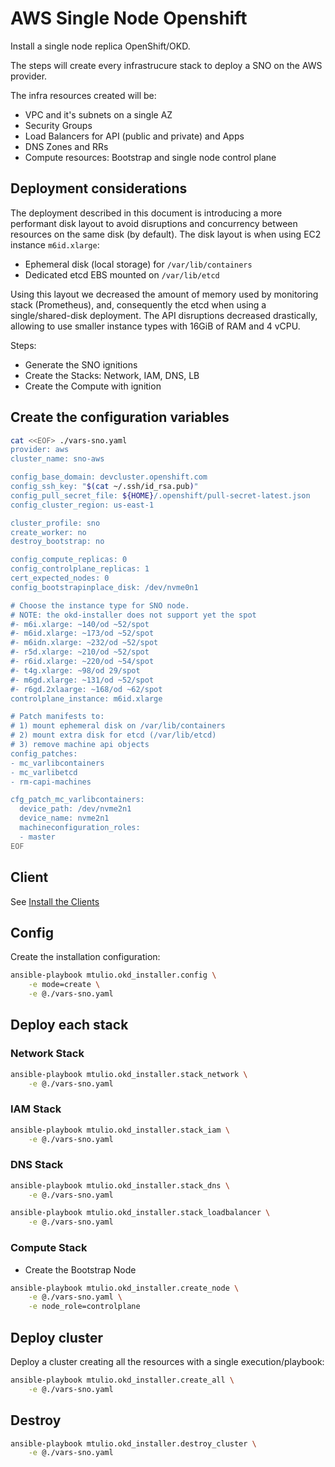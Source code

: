# AWS Single Node Openshift

Install a single node replica OpenShift/OKD.

The steps will create every infrastrucure stack to deploy a SNO on the AWS provider.

The infra resources created will be:
- VPC and it's subnets on a single AZ
- Security Groups
- Load Balancers for API (public and private) and Apps
- DNS Zones and RRs
- Compute resources: Bootstrap and single node control plane

## Deployment considerations

The deployment described in this document is introducing a more performant disk layout to avoid disruptions and concurrency between resources on the same disk (by default). The disk layout is when using EC2 instance `m6id.xlarge`:
- Ephemeral disk (local storage) for `/var/lib/containers`
- Dedicated etcd EBS mounted on `/var/lib/etcd`

Using this layout we decreased the amount of memory used by monitoring stack (Prometheus), and, consequently the etcd when using a single/shared-disk deployment. The API disruptions decreased drastically, allowing to use smaller instance types with 16GiB of RAM and 4 vCPU.

Steps:
- Generate the SNO ignitions
- Create the Stacks: Network, IAM, DNS, LB
- Create the Compute with ignition


## Create the configuration variables

```bash
cat <<EOF> ./vars-sno.yaml
provider: aws
cluster_name: sno-aws

config_base_domain: devcluster.openshift.com
config_ssh_key: "$(cat ~/.ssh/id_rsa.pub)"
config_pull_secret_file: ${HOME}/.openshift/pull-secret-latest.json
config_cluster_region: us-east-1

cluster_profile: sno
create_worker: no
destroy_bootstrap: no

config_compute_replicas: 0
config_controlplane_replicas: 1
cert_expected_nodes: 0
config_bootstrapinplace_disk: /dev/nvme0n1

# Choose the instance type for SNO node.
# NOTE: the okd-installer does not support yet the spot
#- m6i.xlarge: ~140/od ~52/spot
#- m6id.xlarge: ~173/od ~52/spot
#- m6idn.xlarge: ~232/od ~52/spot
#- r5d.xlarge: ~210/od ~52/spot
#- r6id.xlarge: ~220/od ~54/spot
#- t4g.xlarge: ~98/od 29/spot
#- m6gd.xlarge: ~131/od ~52/spot
#- r6gd.2xlaarge: ~168/od ~62/spot
controlplane_instance: m6id.xlarge

# Patch manifests to:
# 1) mount ephemeral disk on /var/lib/containers
# 2) mount extra disk for etcd (/var/lib/etcd)
# 3) remove machine api objects
config_patches:
- mc_varlibcontainers
- mc_varlibetcd
- rm-capi-machines

cfg_patch_mc_varlibcontainers:
  device_path: /dev/nvme2n1
  device_name: nvme2n1
  machineconfiguration_roles:
  - master
EOF
```

## Client

See [Install the Clients](./install-openshift-install.md)

## Config

Create the installation configuration:

```bash
ansible-playbook mtulio.okd_installer.config \
    -e mode=create \
    -e @./vars-sno.yaml
```

## Deploy each stack

### Network Stack

```bash
ansible-playbook mtulio.okd_installer.stack_network \
    -e @./vars-sno.yaml
```

### IAM Stack


```bash
ansible-playbook mtulio.okd_installer.stack_iam \
    -e @./vars-sno.yaml
```

### DNS Stack

```bash
ansible-playbook mtulio.okd_installer.stack_dns \
    -e @./vars-sno.yaml
```

```bash
ansible-playbook mtulio.okd_installer.stack_loadbalancer \
    -e @./vars-sno.yaml
```

### Compute Stack

- Create the Bootstrap Node

```bash
ansible-playbook mtulio.okd_installer.create_node \
    -e @./vars-sno.yaml \
    -e node_role=controlplane
```

## Deploy cluster

Deploy a cluster creating all the resources with a single execution/playbook:

```bash
ansible-playbook mtulio.okd_installer.create_all \
    -e @./vars-sno.yaml
```

## Destroy

```bash
ansible-playbook mtulio.okd_installer.destroy_cluster \
    -e @./vars-sno.yaml
```
